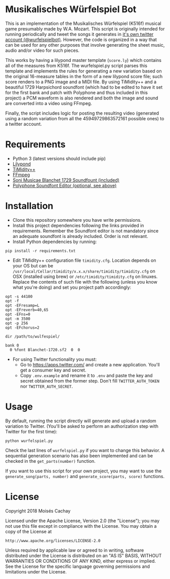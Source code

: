 # Musikalisches Würfelspiel Bot

This is an implementation of the Musikalisches Würfelspiel (K516f) musical game presumably made by W.A. Mozart. This script is originally intended for running periodically and tweet the songs it generates in [it's own twitter account (@wurfelspielbot)](https://twitter.com/wurfelspielbot). However, the code is organized in a way that can be used for any other purposes that involve generating the sheet music, audio and/or video for such pieces.

This works by having a lilypond master template (`score.ly`) which contains all of the measures from K516f. The wurfelspiel.py script parses this template and implements the rules for generating a new variation based on the original 16-measure tables in the form of a new lilypond score file; such score renders to a PNG image and a MIDI file. By using TiMidity++ and a beautiful 1729 Harpsichord soundfont (which had to be edited to have it set for the first bank and patch with Polyphone and thus included in this project) a PCM waveform is also rendered and both the image and sound are converted into a video using FFmpeg.

Finally, the script includes logic for posting the resulting video (generated using a random variation from all the 45949729863572161 possible ones) to a twitter account.

# Requirements
* Python 3 (latest versions should include pip)
* [Lilypond](http://lilypond.org/)
* [TiMidity++](http://timidity.sourceforge.net/)
* [FFmpeg](https://www.ffmpeg.org/)
* [Soni Musicae Blanchet 1729 Soundfount (included)](http://sonimusicae.free.fr/blanchet1-en.html)
* [Polyphone Soundfont Editor (optional, see above)](http://polyphone-soundfonts.com/)

# Installation

* Clone this repository somewhere you have write permissions.
* Install this project dependencies following the links provided in requirements. Remember the Soundfont editor is not mandatory since an adequate soundfont is already included. Order is not relevant.
* Install Python dependencies by running:
```
pip install -r requirements.txt
```
* Edit TiMidity++ configuration file `timidity.cfg`. Location depends on your OS but can be `/usr/local/Cellar/timidity/x.x.x/share/timidity/timidity.cfg` on OSX (installed using brew) or `/etc/timidity/timidity.cfg` on linuxes. Replace the contents of such file with the following (unless you know what you're doing) and set you project path accordingly:
```
opt -s 44100
opt -f
opt -EFresamp=L
opt -EFreverb=40,65
opt -EFns=0
opt -m 3500
opt -p 256
opt -EFchorus=2

dir /path/to/wulfespiel/

bank 0
  0 %font Blanchet-1720.sf2  0  0
```
* For using Twitter functionality you must:
    - Go to https://apps.twitter.com/ and create a new application. You'll get a consumer key and secret.
    - Copy `.env.example` and rename it to `.env` and paste the key and secret obtained from the former step. Don't fill `TWITTER_AUTH_TOKEN` nor `TWITTER_AUTH_SECRET`.

# Usage
By default, running the script directly will generate and upload a random variation to Twitter. (You'll be asked to perform an authorization step with Twitter for the first time):
```
python wurfelspiel.py
```

Check the last lines of `wurfelspiel.py` if you want to change this behavior. A sequential generation scenario has also been implemented and can be checked in the `get_parts(number)` function.

If you want to use this script for your own project, you may want to use the `generate_song(parts, number)` and `generate_score(parts, score)` functions.

# License
Copyright 2018 Moisés Cachay

Licensed under the Apache License, Version 2.0 (the "License");
you may not use this file except in compliance with the License.
You may obtain a copy of the License at

    http://www.apache.org/licenses/LICENSE-2.0

Unless required by applicable law or agreed to in writing, software
distributed under the License is distributed on an "AS IS" BASIS,
WITHOUT WARRANTIES OR CONDITIONS OF ANY KIND, either express or implied.
See the License for the specific language governing permissions and
limitations under the License.
